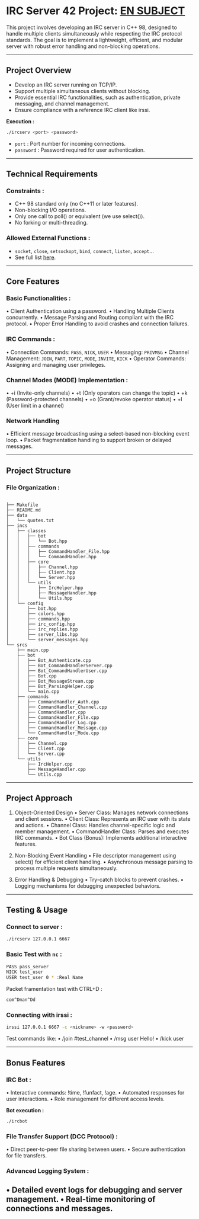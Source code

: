 # IRC Server 42 Project: [EN SUBJECT](https://github.com/ltorkia/ircserv/blob/main/fr.subject.pdf)

This project involves developing an IRC server in C++ 98, designed to handle multiple clients simultaneously while respecting the IRC protocol standards. The goal is to implement a lightweight, efficient, and modular server with robust error handling and non-blocking operations.

---

## **Project Overview**

- Develop an IRC server running on TCP/IP.
- Support multiple simultaneous clients without blocking.
- Provide essential IRC functionalities, such as authentication, private messaging, and channel management.
- Ensure compliance with a reference IRC client like irssi.

**Execution :**
```bash
./ircserv <port> <password>
```
- `port` : Port number for incoming connections.
- `password` : Password required for user authentication.

---

## **Technical Requirements**

### Constraints :
- C++ 98 standard only (no C++11 or later features).
- Non-blocking I/O operations.
- Only one call to poll() or equivalent (we use select()).
- No forking or multi-threading.

### Allowed External Functions :
- `socket`, `close`, `setsockopt`, `bind`, `connect`, `listen`, `accept`...
- See full list [here](https://github.com/ltorkia/ircserv/blob/main/fr.subject.pdf).

---

## **Core Features**

### Basic Functionalities :
•	Client Authentication using a password.
•	Handling Multiple Clients concurrently.
•	Message Parsing and Routing compliant with the IRC protocol.
•	Proper Error Handling to avoid crashes and connection failures.

### IRC Commands :
•	Connection Commands: `PASS`, `NICK`, `USER`
•	Messaging: `PRIVMSG`
•	Channel Management: `JOIN`, `PART`, `TOPIC`, `MODE`, `INVITE`, `KICK`
•	Operator Commands: Assigning and managing user privileges.

### Channel Modes (MODE) Implementation :
•	+i (Invite-only channels)
•	+t (Only operators can change the topic)
•	+k (Password-protected channels)
•	+o (Grant/revoke operator status)
•	+l (User limit in a channel)

 ### Network Handling
•	Efficient message broadcasting using a select-based non-blocking event loop.
•	Packet fragmentation handling to support broken or delayed messages.

---

## **Project Structure**

### File Organization :
```

├── Makefile
├── README.md
├── data
│   └── quotes.txt
├── incs
│   ├── classes
│   │   ├── bot
│   │   │   └── Bot.hpp
│   │   ├── commands
│   │   │   ├── CommandHandler_File.hpp
│   │   │   └── CommandHandler.hpp
│   │   ├── core
│   │   │   ├── Channel.hpp
│   │   │   ├── Client.hpp
│   │   │   └── Server.hpp
│   │   └── utils
│   │       ├── IrcHelper.hpp
│   │       ├── MessageHandler.hpp
│   │       └── Utils.hpp
│   └── config
│       ├── bot.hpp
│       ├── colors.hpp
│       ├── commands.hpp
│       ├── irc_config.hpp
│       ├── irc_replies.hpp
│       ├── server_libs.hpp
│       └── server_messages.hpp
└── srcs
    ├── main.cpp
    ├── bot
    │   ├── Bot_Authenticate.cpp
    │   ├── Bot_CommandHandlerServer.cpp
    │   ├── Bot_CommandHandlerUser.cpp
    │   ├── Bot.cpp
    │   ├── Bot_MessageStream.cpp
    │   ├── Bot_ParsingHelper.cpp
    │   └── main.cpp
    ├── commands
    │   ├── CommandHandler_Auth.cpp
    │   ├── CommandHandler_Channel.cpp
    │   ├── CommandHandler.cpp
    │   ├── CommandHandler_File.cpp
    │   ├── CommandHandler_Log.cpp
    │   ├── CommandHandler_Message.cpp
    │   └── CommandHandler_Mode.cpp
    ├── core
    │   ├── Channel.cpp
    │   ├── Client.cpp
    │   └── Server.cpp
    └── utils
        ├── IrcHelper.cpp
        ├── MessageHandler.cpp
        └── Utils.cpp
```
---

## **Project Approach**

1. Object-Oriented Design
•	Server Class: Manages network connections and client sessions.
•	Client Class: Represents an IRC user with its state and actions.
•	Channel Class: Handles channel-specific logic and member management.
•	CommandHandler Class: Parses and executes IRC commands.
•	Bot Class (Bonus): Implements additional interactive features.

2. Non-Blocking Event Handling
•	File descriptor management using select() for efficient client handling.
•	Asynchronous message parsing to process multiple requests simultaneously.

3. Error Handling & Debugging
•	Try-catch blocks to prevent crashes.
•	Logging mechanisms for debugging unexpected behaviors.

---

## **Testing & Usage**

### Connect to server :
```bash
./ircserv 127.0.0.1 6667
```

### Basic Test with `nc` :
```bash
PASS pass_server
NICK test_user
USER test_user 0 * :Real Name
```
Packet framentation test with CTRL+D  :
```bash
com^Dman^Dd
```

### Connecting with irssi :
```bash
irssi 127.0.0.1 6667 -c <nickname> -w <password>
```
Test commands like:
	•	/join #test_channel
	•	/msg user Hello!
	•	/kick user

---

## **Bonus Features**

### IRC Bot :
•	Interactive commands: !time, !funfact, !age.
•	Automated responses for user interactions.
•	Role management for different access levels.

**Bot execution :**
```bash
./ircbot
```

### File Transfer Support (DCC Protocol) :
•	Direct peer-to-peer file sharing between users.
•	Secure authentication for file transfers.

### Advanced Logging System :
•	Detailed event logs for debugging and server management.
•	Real-time monitoring of connections and messages.
---

